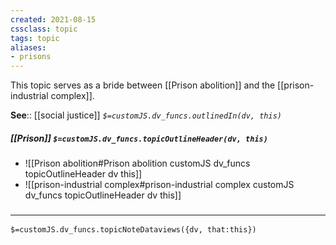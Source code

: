 ```yaml
---
created: 2021-08-15
cssclass: topic
tags: topic
aliases:
- prisons
---
```


This topic serves as a bride between [[Prison abolition]] and the [[prison-industrial complex]].

**See**:: [[social justice]]
*`$=customJS.dv_funcs.outlinedIn(dv, this)`*

##### [[Prison]] `$=customJS.dv_funcs.topicOutlineHeader(dv, this)`
- ![[Prison abolition#Prison abolition customJS dv_funcs topicOutlineHeader dv this]]
- ![[prison-industrial complex#prison-industrial complex customJS dv_funcs topicOutlineHeader dv this]]

### <hr class="dataviews"/>

`$=customJS.dv_funcs.topicNoteDataviews({dv, that:this})`